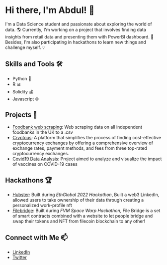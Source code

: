 # Hi there, I'm Abdul! 👋

I'm a Data Science student and passionate about exploring the world of data. 🌎 Currently, I'm working on a project that involves finding data insights from retail data and presenting them with PowerBI dashboard. 🍎 Besides, I'm also participating in hackathons to learn new things and challenge myself. 💡

## Skills and Tools 🛠️
- Python 🐍
- R 📊
- Solidity 💰
- Javascript 🌐

## Projects 🚀
- [Foodbank web scraping](https://github.com/abdulqgg/food-banks-web-scarping): Web scraping data on all independent foodbanks in the UK to a .csv
- [Cryptous](https://github.com/abdulqgg/Cryptous): A platform that simplifies the process of finding cost-effective cryptocurrency exchanges by offering a comprehensive overview of exchange rates, payment methods, and fees from three top-rated cryptocurrency exchanges.
- [Covid19 Data Analysis](https://github.com/abdulqgg/covid19-vaccines): Project aimed to analyze and visualize the impact of vaccines on COVID-19 cases

## Hackathons 🏆
- [Hubster](https://ethglobal.com/showcase/hubster-k2ude): Built during *EthGlobal 2022 Hackathon*, Built a web3 LinkedIn, allowed users to take ownership of their data through creating a personalized work-profile nft
- [Filebridge](https://ethglobal.com/showcase/file-bridge-9mk1g): Built during *FVM Space Warp Hackathon*, File Bridge is a set of smart contracts combined with a website to let people bridge and swap their tokens and NFT from filecoin blockchain to any other!

## Connect with Me 📫
- [LinkedIn](link)
- [Twitter](https://twitter.com/abdulqgg)

